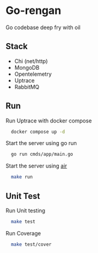 
# Go-rengan
Go codebase deep fry with oil
## Stack
- Chi (net/http)
- MongoDB
- Opentelemetry
- Uptrace
- RabbitMQ
## Run
Run Uptrace with docker compose
```bash
  docker compose up -d
```
Start the server using go run
```bash
  go run cmds/app/main.go
```
Start the server using [air](https://github.com/cosmtrek/air)
```bash
  make run
```
## Unit Test
Run Unit testing
```bash
  make test
```
Run Coverage
```bash
  make test/cover
```